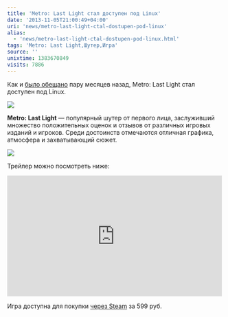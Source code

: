 ```yaml
---
title: 'Metro: Last Light cтал доступен под Linux'
date: '2013-11-05T21:00:49+04:00'
uri: 'news/metro-last-light-ctal-dostupen-pod-linux'
alias: 
  - 'news/metro-last-light-ctal-dostupen-pod-linux.html'
tags: 'Metro: Last Light,Шутер,Игра'
source: ''
unixtime: 1383670849
visits: 7886
---
```

Как и [было обещано](news/shuter-metro-last-light-gotovitsya-k-vyixodu-na-linux) пару месяцев назад, Metro: Last Light стал доступен под Linux.

[![](img/2013/11/05/21-00/6149856439.jpg)](img/2013/11/05/21-00/6149856439.jpg)

**Metro: Last Light** — популярный шутер от первого лица, заслуживший множество положительных оценок и отзывов от различных игровых изданий и игроков. Среди достоинств отмечаются отличная графика, атмосфера и захватывающий сюжет.

[![](img/2013/11/05/21-00/8815204694.jpg)](img/2013/11/05/21-00/8815204694.jpg)

Трейлер можно посмотреть ниже:

<iframe src="https://www.youtube.com/embed/7DUCA8wK9Ls" frameborder="0" width="500" height="281"></iframe> 

Игра доступна для покупки [через Steam](http://store.steampowered.com/app/43160/) за 599 pуб.
